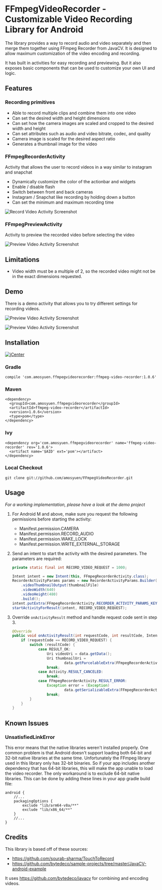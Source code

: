 # FFmpegVideoRecorder - Customizable Video Recording Library for Android

The library provides a way to record audio and video separately and then merge them together using FFmpeg Recorder from JavaCV. It is designed to allow maximum customization of the video encoding and recording.

It has built in activities for easy recording and previewing. But it also exposes basic components that can be used to customize your own UI and logic.

## Features

### Recording primitives

- Able to record multiple clips and combine them into one video
- Can set the desired width and height dimensions
- Can set how the camera images are scaled and cropped to the desired width and height
- Can set attributes such as audio and video bitrate, codec, and quality
- Camera image is scaled for the desired aspect ratio
- Generates a thumbnail image for the video

### FFmpegRecorderActivity

Activity that allows the user to record videos in a way similar to instagram and snapchat

- Dynamically customize the color of the actionbar and widgets 
- Enable / disable flash
- Switch between front and back cameras
- Instagram / Snapchat like recording by holding down a button
- Can set the minimum and maximum recording time

![Record Video Activity Screenshot](./screenshots/record_video_activity.png "Record Video Activity")

### FFmpegPreviewActivity

Activity to preview the recorded video before selecting the video

![Preview Video Activity Screenshot](./screenshots/preview_video_activity.png "Preview Video Activity")

## Limitations

- Video width must be a multiple of 2, so the recorded video might not be in the exact dimensions requested.

## Demo

There is a demo activity that allows you to try different settings for recording videos.

![Preview Video Activity Screenshot](./screenshots/demo_recording_options.png "Demo Recording Options Activity")

![Preview Video Activity Screenshot](./screenshots/demo_results.png "Demo Recorded Videos")

## Installation

[![jCenter](https://api.bintray.com/packages/amosyuen/maven/FFmpegVideoRecorder/images/download.svg) ](https://bintray.com/amosyuen/maven/FFmpegVideoRecorder/_latestVersion)

### Gradle

```
compile 'com.amosyuen.ffmpegvideorecorder:ffmpeg-video-recorder:1.0.6'
```

### Maven

```
<dependency>
  <groupId>com.amosyuen.ffmpegvideorecorder</groupId>
  <artifactId>ffmpeg-video-recorder</artifactId>
  <version>1.0.6</version>
  <type>pom</type>
</dependency>
```

### Ivy

```
<dependency org='com.amosyuen.ffmpegvideorecorder' name='ffmpeg-video-recorder' rev='1.0.6'>
  <artifact name='$AID' ext='pom'></artifact>
</dependency>
```

### Local Checkout

```
git clone git://github.com/amosyuen/FFmpegVideoRecorder.git
```

## Usage

*For a working implementation, please have a look at the demo project*

1. For Android M and above, make sure you request the following permissions before starting the activity:

    - Manifest.permission.CAMERA
    - Manifest.permission.RECORD_AUDIO
    - Manifest.permission.WAKE_LOCK
    - Manifest.permission.WRITE_EXTERNAL_STORAGE

3. Send an intent to start the activity with the desired parameters. The parameters are required:

	```java
	private static final int RECORD_VIDEO_REQUEST = 1000;

	Intent intent = new Intent(this, FFmpegRecorderActivity.class);
	RecorderActivityParams params = new RecorderActivityParams.Builder(videoFile)
        .videoThumbnailOutput(thumbnailFile)
        .videoWidth(640)
        .videoHeight(480)
        .build();
    intent.putExtra(FFmpegRecorderActivity.RECORDER_ACTIVITY_PARAMS_KEY, params);
    startActivityForResult(intent, RECORD_VIDEO_REQUEST);
    ```

4. Override `onActivityResult` method and handle request code sent in step 3.

    ```java
    @Override
    public void onActivityResult(int requestCode, int resultCode, Intent data) {
        if (requestCode == RECORD_VIDEO_REQUEST) {
            switch (resultCode) {
                case RESULT_OK:
                    Uri videoUri = data.getData();
                    Uri thumbnailUri =
                            data.getParcelableExtra(FFmpegRecorderActivity.THUMBNAIL_URI_KEY);
                    break;
                case Activity.RESULT_CANCELED:
                    break;
                case FFmpegRecorderActivity.RESULT_ERROR:
                    Exception error = (Exception)
                            data.getSerializableExtra(FFmpegRecorderActivity.ERROR_PATH_KEY);
                    break;
            }
        }
    }
    ```

## Known Issues

### UnsatisfiedLinkError

This error means that the native libraries weren't installed properly. One common problem is that
Android doesn't support loading both 64-bit and 32-bit native libraries at the same time.
Unfortunately the FFmpeg library used in this library only has 32-bit binaries. So if your app
includes another dependency that has 64-bit libraries, this will make the app unable to load the
video recorder. The only workaround is to exclude 64-bit native libraries. This can be done by
adding these lines in your app gradle build file:

```
android {
    //...
    packagingOptions {
        exclude "lib/arm64-v8a/**"
        exclude "lib/x86_64/**"
    }
    //...
}
```

## Credits

This library is based off of these sources:

- https://github.com/sourab-sharma/TouchToRecord
- https://github.com/bytedeco/sample-projects/tree/master/JavaCV-android-example

It uses https://github.com/bytedeco/javacv for combining and encoding videos.

